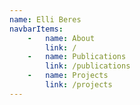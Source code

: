 ```yaml
---
name: Elli Beres
navbarItems:
    -   name: About
        link: /
    -   name: Publications
        link: /publications
    -   name: Projects
        link: /projects
---
```

